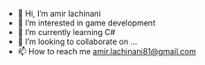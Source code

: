 - 👋 Hi, I’m amir lachinani
- 👀 I’m interested in game development
- 🌱 I’m currently learning C#
- 💞️ I’m looking to collaborate on ...
- 📫 How to reach me amir.lachinani81@gmail.com

<!---
amirlachi/amirlachi is a ✨ special ✨ repository because its `README.md` (this file) appears on your GitHub profile.
You can click the Preview link to take a look at your changes.
--->

